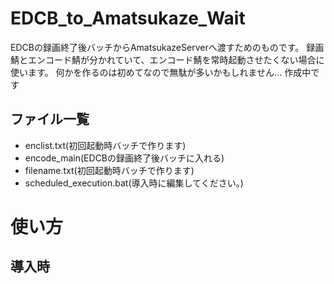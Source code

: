 # EDCB_to_Amatsukaze_Wait
EDCBの録画終了後バッチからAmatsukazeServerへ渡すためのものです。
録画鯖とエンコード鯖が分かれていて、エンコード鯖を常時起動させたくない場合に使います。
何かを作るのは初めてなので無駄が多いかもしれません...
作成中です

## ファイル一覧
* enclist.txt(初回起動時バッチで作ります)
* encode_main(EDCBの録画終了後バッチに入れる)
* filename.txt(初回起動時バッチで作ります)
* scheduled_execution.bat(導入時に編集してください。)

# 使い方
## 導入時
